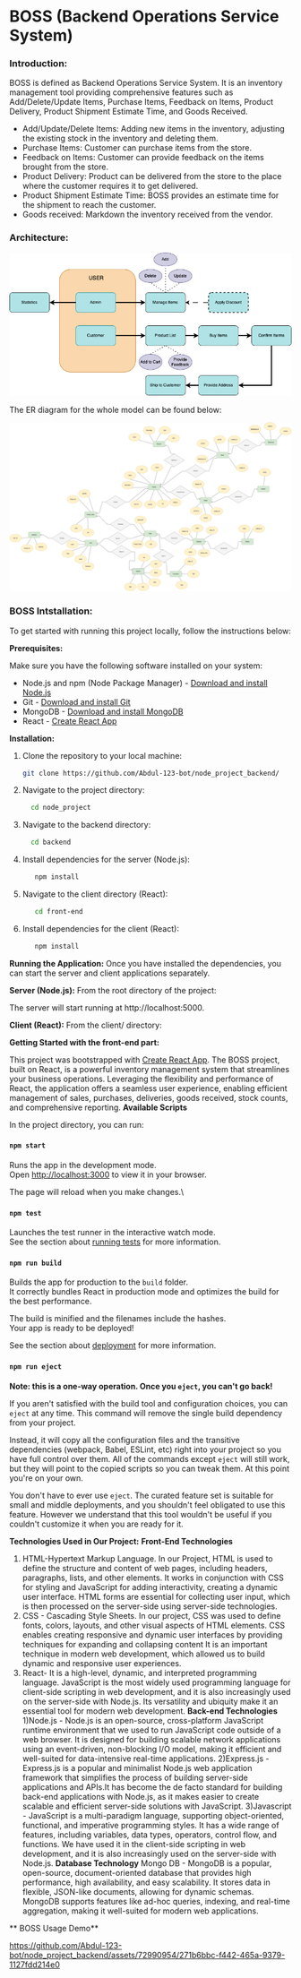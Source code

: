 # BOSS (Backend Operations Service System)

### Introduction:
BOSS is defined as Backend Operations Service System. It is an inventory management tool providing comprehensive features such as  Add/Delete/Update Items, Purchase Items, Feedback on Items, Product Delivery, Product Shipment Estimate Time, and Goods Received.
*	Add/Update/Delete Items: Adding new items in the inventory, adjusting the existing stock in the inventory and deleting them.
*	Purchase Items: Customer can purchase items from the store.
*	Feedback on Items: Customer can provide feedback on the items brought from the store.
*	Product Delivery: Product can be delivered from the store to the place where the customer requires it to get delivered.
*	Product Shipment Estimate Time: BOSS provides an estimate time for the shipment to reach the customer.
*	Goods received: Markdown the inventory received from the vendor.

### Architecture:

![Screenshot](https://github.com/Abdul-123-bot/node_project_backend/raw/main/image.png)

The ER diagram for the whole model can be found below:

![Screenshot](https://github.com/Abdul-123-bot/node_project_backend/blob/main/ER-diagram.png)




### BOSS Intstallation:
To get started with running this project locally, follow the instructions below:

**Prerequisites:**

Make sure you have the following software installed on your system:

- Node.js and npm (Node Package Manager) - [Download and install Node.js](https://nodejs.org/)
- Git - [Download and install Git](https://git-scm.com/)
- MongoDB - [Download and install MongoDB](https://www.mongodb.com/try/download/community)
- React - [Create React App](https://react.dev/learn/installation)

**Installation:**

1. Clone the repository to your local machine:

   ```bash
   git clone https://github.com/Abdul-123-bot/node_project_backend/

2. Navigate to the project directory:

    ```bash
      cd node_project

3. Navigate to the backend directory:

    ```bash
      cd backend
   
4. Install dependencies for the server (Node.js):
   
   ```bash
      npm install
5. Navigate to the client directory (React):

   ```bash
      cd front-end
   
6. Install dependencies for the client (React):

   ```bash
      npm install

**Running the Application:**
Once you have installed the dependencies, you can start the server and client applications separately.

**Server (Node.js):**
From the root directory of the project:


The server will start running at http://localhost:5000.

**Client (React):**
From the client/ directory:
      


**Getting Started with the front-end part:**

This project was bootstrapped with [Create React App](https://github.com/facebook/create-react-app).
The BOSS project, built on React, is a powerful inventory management system that streamlines your business operations. Leveraging the flexibility and performance of React, the application offers a seamless user experience, enabling efficient management of sales, purchases, deliveries, goods received, stock counts, and comprehensive reporting.
**Available Scripts**

In the project directory, you can run:

#### `npm start`

Runs the app in the development mode.\
Open [http://localhost:3000](http://localhost:3000) to view it in your browser.

The page will reload when you make changes.\

#### `npm test`

Launches the test runner in the interactive watch mode.\
See the section about [running tests](https://facebook.github.io/create-react-app/docs/running-tests) for more information.

#### `npm run build`

Builds the app for production to the `build` folder.\
It correctly bundles React in production mode and optimizes the build for the best performance.

The build is minified and the filenames include the hashes.\
Your app is ready to be deployed!

See the section about [deployment](https://facebook.github.io/create-react-app/docs/deployment) for more information.

#### `npm run eject`

**Note: this is a one-way operation. Once you `eject`, you can't go back!**

If you aren't satisfied with the build tool and configuration choices, you can `eject` at any time. This command will remove the single build dependency from your project.

Instead, it will copy all the configuration files and the transitive dependencies (webpack, Babel, ESLint, etc) right into your project so you have full control over them. All of the commands except `eject` will still work, but they will point to the copied scripts so you can tweak them. At this point you're on your own.

You don't have to ever use `eject`. The curated feature set is suitable for small and middle deployments, and you shouldn't feel obligated to use this feature. However we understand that this tool wouldn't be useful if you couldn't customize it when you are ready for it.

**Technologies Used in Our Project:**
**Front-End Technologies**
1) HTML-Hypertext Markup Language. In our Project, HTML is used to define the structure and content of web pages, including headers, paragraphs, lists, and other elements. It works in conjunction with CSS for styling and JavaScript for adding interactivity, creating a dynamic user interface. HTML forms are essential for collecting user input, which is then processed on the server-side using server-side technologies.
2) CSS - Cascading Style Sheets. In our project, CSS was used to define fonts, colors, layouts, and other visual aspects of HTML elements. CSS enables creating responsive and dynamic user interfaces by providing techniques for expanding and collapsing content It is an important technique in modern web development, which allowed us to build dynamic and responsive user experiences.
3) React- It is a high-level, dynamic, and interpreted programming language. JavaScript is the most widely used programming language for client-side scripting in web development, and it is also increasingly used on the server-side with Node.js. Its versatility and ubiquity make it an essential tool for modern web development.
**Back-end Technologies**
1)Node.js - Node.js is an open-source, cross-platform JavaScript runtime environment that we used to run JavaScript code outside of a web browser. It is designed for building scalable network applications using an event-driven, non-blocking I/O model, making it efficient and well-suited for data-intensive real-time applications. 
2)Express.js - Express.js is a popular and minimalist Node.js web application framework that simplifies the process of building server-side applications and APIs.It has become the de facto standard for building back-end applications with Node.js, as it makes easier to create scalable and efficient server-side solutions with JavaScript. 
3)Javascript - JavaScript is a multi-paradigm language, supporting object-oriented, functional, and imperative programming styles. It has a wide range of features, including variables, data types, operators, control flow, and functions. We have used it in the client-side scripting in web development, and it is also increasingly used on the server-side with Node.js.
**Database Technology**
Mongo DB - MongoDB is a popular, open-source, document-oriented database that provides high performance, high availability, and easy scalability. It stores data in flexible, JSON-like documents, allowing for dynamic schemas. MongoDB supports features like ad-hoc queries, indexing, and real-time aggregation, making it well-suited for modern web applications.

** BOSS Usage Demo**


https://github.com/Abdul-123-bot/node_project_backend/assets/72990954/271b6bbc-f442-465a-9379-1127fdd214e0



